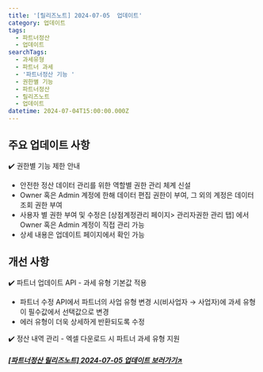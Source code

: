 ```yaml
---
title: '[릴리즈노트] 2024-07-05  업데이트'
category: 업데이트
tags:
  - 파트너정산
  - 업데이트
searchTags:
  - 과세유형
  - 파트너 과세
  - '파트너정산 기능 '
  - 권한별 기능
  - 파트너정산
  - 릴리즈노트
  - 업데이트
datetime: 2024-07-04T15:00:00.000Z
---
```


<Callout title="2024년 7월 5일 파트너 정산 자동화 업데이트 소식을 안내드립니다." />



<Callout content="안녕하세요. 파트너 정산 자동화팀입니다.
24년 07월 05일, 서비스 개선 사항 안내드립니다.
보안 강화 및 데이터 보호를 위한 사용자 권한별 사용 기능이 신설되었으며
정산내역관리 페이지에서 파트너 과세 유형을 확인하고 엑셀 다운로드할 수 있습니다." />

## **주요 업데이트 사항**

✔️ 권한별 기능 제한 안내



- 안전한 정산 데이터 관리를 위한 역할별 권한 관리 체계 신설
- Owner 혹은 Admin 계정에 한해 데이터 편집 권한이 부여, 그 외의 계정은 데이터 조회 권한 부여
- 사용자 별 권한 부여 및 수정은 \[상점계정관리 페이지> 관리자권한 관리 탭] 에서 Owner 혹은 Admin 계정이 직접 관리 가능
- 상세 내용은 업데이트 페이지에서 확인 가능

## 개선 사항

✔️ 파트너 업데이트 API - 과세 유형 기본값 적용

- 파트너 수정 API에서 파트너의 사업 유형 변경 시(비사업자 → 사업자)에 과세 유형이 필수값에서 선택값으로 변경
- 에러 유형이 더욱 상세하게 반환되도록 수정

✔️ 정산 내역 관리 - 엑셀 다운로드 시 파트너 과세 유형 지원



##### [\[파트너정산 릴리즈노트\] 2024-07-05 업데이트 보러가기↗](https://developers.portone.io/release-notes/platform/2024-07-05)
